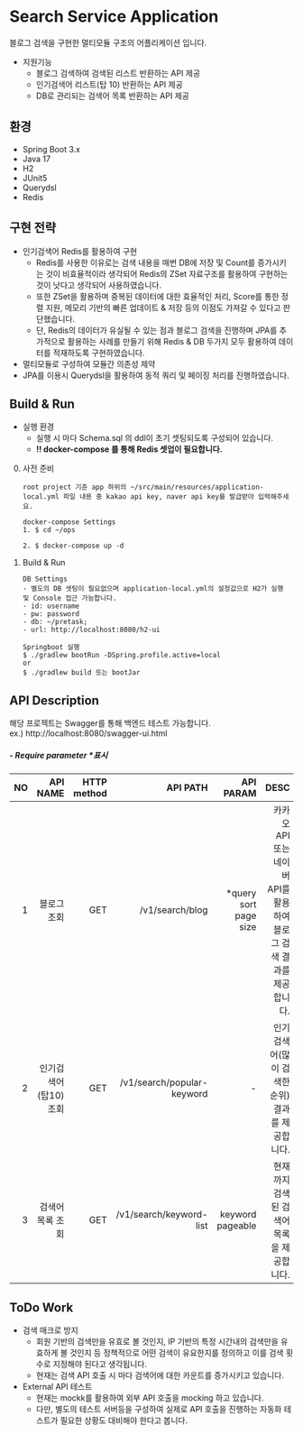 # Search Service Application
블로그 검색을 구현한 멀티모듈 구조의 어플리케이션 입니다.
+ 지원기능
    + 블로그 검색하여 검색된 리스트 반환하는 API 제공
    + 인기검색어 리스트(탑 10) 반환하는 API 제공
    + DB로 관리되는 검색어 목록 반환하는 API 제공
## 환경
+ Spring Boot 3.x
+ Java 17
+ H2
+ JUnit5
+ Querydsl
+ Redis

## 구현 전략
* 인기검색어 Redis를 활용하여 구현
    * Redis를 사용한 이유로는 검색 내용을 매번 DB에 저장 및 Count를 증가시키는 것이 비효율적이라 생각되어 Redis의 ZSet 자료구조를 활용하여 구현하는 것이 낫다고 생각되어 사용하였습니다.
    * 또한 ZSet을 활용하며 중복된 데이터에 대한 효율적인 처리, Score를 통한 정렬 지원, 메모리 기반의 빠른 업데이트 & 저장 등의 이점도 가져갈 수 있다고 판단했습니다.
    * 단, Redis의 데이터가 유실될 수 있는 점과 블로그 검색을 진행하며 JPA를 추가적으로 활용하는 사례를 만들기 위해 Redis & DB 두가지 모두 활용하여 데이터를 적재하도록 구현하였습니다.
* 멀티모듈로 구성하여 모듈간 의존성 제약
* JPA를 이용시 Querydsl을 활용하여 동적 쿼리 및 페이징 처리를 진행하였습니다.

## Build & Run
* 실행 환경
    * 실행 시 마다 Schema.sql 의 ddl이 초기 셋팅되도록 구성되어 있습니다.
    * <b>!! docker-compose 를 통해 Redis 셋업이 필요합니다.</b>

0. 사전 준비
   ```
   root project 기준 app 하위의 ~/src/main/resources/application-local.yml 파일 내용 중 kakao api key, naver api key를 발급받아 입력해주세요.
   
   docker-compose Settings
   1. $ cd ~/ops
   
   2. $ docker-compose up -d
   ```
   
1. Build & Run
   ```
   DB Settings
   - 별도의 DB 셋팅이 필요없으며 application-local.yml의 설정값으로 H2가 실행 및 Console 접근 가능합니다.
   - id: username
   - pw: password
   - db: ~/pretask;
   - url: http://localhost:8080/h2-ui
   
   Springboot 실행
   $ ./gradlew bootRun -DSpring.profile.active=local
   or
   $ ./gradlew build 또는 bootJar
   ```
  
## API Description
해당 프로젝트는 Swagger를 통해 백엔드 테스트 가능합니다.<br>
ex.) http://localhost:8080/swagger-ui.html

##### - Require parameter *표시
|  NO |      API NAME | HTTP<br>method |                   API PATH |                         API PARAM |                                  DESC | 
|----:|--------------:|---------------:|---------------------------:|----------------------------------:|--------------------------------------:| 
|   1 |        블로그 조회 |            GET |            /v1/search/blog | *query <br>sort <br>page <br>size |    카카오 API 또는 네이버 API를 활용하여 블로그 검색 결과를 제공합니다.
|   2 | 인기검색어(탑10) 조회 |            GET | /v1/search/popular-keyword |                                 - | 인기검색어(많이 검색한 순위) 결과를 제공합니다.
|   3 |     검색어 목록 조회 |            GET |    /v1/search/keyword-list |              keyword <br>pageable |         현재까지 검색된 검색어 목록을 제공합니다.

## ToDo Work
- 검색 매크로 방지
    * 회원 기반의 검색만을 유효로 볼 것인지, IP 기반의 특정 시간내의 검색만을 유효하게 볼 것인지 등 정책적으로 어떤 검색이 유요한지를 정의하고 이를 검색 횟수로 지정해야 된다고 생각됩니다.
    * 현재는 검색 API 호출 시 마다 검색어에 대한 카운트를 증가시키고 있습니다.
- External API 테스트
    * 현재는 mockk를 활용하여 외부 API 호출을 mocking 하고 있습니다.
    * 다만, 별도의 테스트 서버등을 구성하여 실제로 API 호출을 진행하는 자동화 테스트가 필요한 상황도 대비해야 한다고 봅니다.
   
   
   
      
